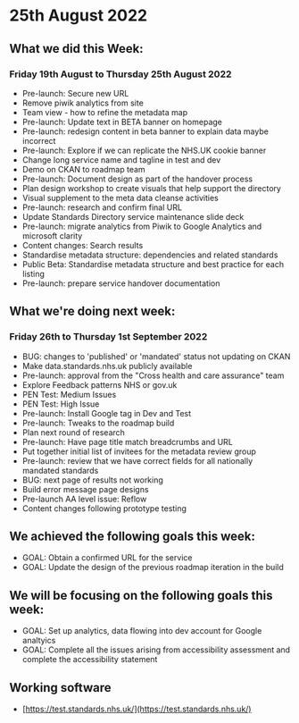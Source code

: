 # 25th August 2022 

## What we did this Week:
### Friday 19th August to Thursday 25th August 2022
* Pre-launch: Secure new URL
* Remove piwik analytics from site
* Team view - how to refine the metadata map
* Pre-launch: Update text in BETA banner on homepage
* Pre-launch: redesign content in beta banner to explain data maybe incorrect
* Pre-launch: Explore if we can replicate the NHS.UK cookie banner
* Change long service name and tagline in test and dev
* Demo on CKAN to roadmap team
* Pre-launch: Document design as part of the handover process
* Plan design workshop to create visuals that help support the directory
* Visual supplement to the meta data cleanse activities
* Pre-launch: research and confirm final URL
* Update Standards Directory service maintenance slide deck
* Pre-launch: migrate analytics from Piwik to Google Analytics and microsoft clarity
* Content changes: Search results
* Standardise metadata structure: dependencies and related standards
* Public Beta: Standardise metadata structure and best practice for each listing
* Pre-launch: prepare service handover documentation

## What we're doing next week:
### Friday 26th to Thursday 1st September 2022
* BUG: changes to 'published' or 'mandated' status not updating on CKAN
* Make data.standards.nhs.uk publicly available
* Pre-launch: approval from the "Cross health and care assurance" team
* Explore Feedback patterns NHS or gov.uk
* PEN Test: Medium Issues
* PEN Test: High Issue
* Pre-launch: Install Google tag in Dev and Test
* Pre-launch: Tweaks to the roadmap build
* Plan next round of research
* Pre-launch: Have page title match breadcrumbs and URL
* Put together initial list of invitees for the metadata review group
* Pre-launch: review that we have correct fields for all nationally mandated standards
* BUG: next page of results not working
* Build error message page designs
* Pre-launch AA level issue: Reflow
* Content changes following prototype testing

## We achieved the following goals this week:
* GOAL: Obtain a confirmed URL for the service
* GOAL: Update the design of the previous roadmap iteration in the build

## We will be focusing on the following goals this week:
* GOAL: Set up analytics, data flowing into dev account for Google analtyics
* GOAL: Complete all the issues arising from accessibility assessment and complete the accessibility statement

## Working software
* [https://test.standards.nhs.uk/](https://test.standards.nhs.uk/) 
